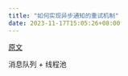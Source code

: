 ```yaml
---
title: "如何实现异步通知的重试机制"
date: 2023-11-17T15:05:26+08:00
---
```


[原文](https://mp.weixin.qq.com/s/803kbx-QqKj_H8eWd2GFig)

消息队列 + 线程池
